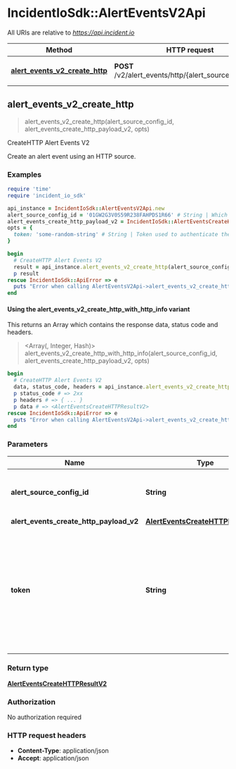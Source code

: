 # IncidentIoSdk::AlertEventsV2Api

All URIs are relative to *https://api.incident.io*

| Method | HTTP request | Description |
| ------ | ------------ | ----------- |
| [**alert_events_v2_create_http**](AlertEventsV2Api.md#alert_events_v2_create_http) | **POST** /v2/alert_events/http/{alert_source_config_id} | CreateHTTP Alert Events V2 |


## alert_events_v2_create_http

> <AlertEventsCreateHTTPResultV2> alert_events_v2_create_http(alert_source_config_id, alert_events_create_http_payload_v2, opts)

CreateHTTP Alert Events V2

Create an alert event using an HTTP source.

### Examples

```ruby
require 'time'
require 'incident_io_sdk'

api_instance = IncidentIoSdk::AlertEventsV2Api.new
alert_source_config_id = '01GW2G3V0S59R238FAHPDS1R66' # String | Which alert source config produced this alert
alert_events_create_http_payload_v2 = IncidentIoSdk::AlertEventsCreateHTTPPayloadV2.new({status: 'firing', title: '*errors.withMessage: PG::Error failed to connect'}) # AlertEventsCreateHTTPPayloadV2 | 
opts = {
  token: 'some-random-string' # String | Token used to authenticate the request, generated when configuring the alert source. Will be consumed via a URL query string parameter
}

begin
  # CreateHTTP Alert Events V2
  result = api_instance.alert_events_v2_create_http(alert_source_config_id, alert_events_create_http_payload_v2, opts)
  p result
rescue IncidentIoSdk::ApiError => e
  puts "Error when calling AlertEventsV2Api->alert_events_v2_create_http: #{e}"
end
```

#### Using the alert_events_v2_create_http_with_http_info variant

This returns an Array which contains the response data, status code and headers.

> <Array(<AlertEventsCreateHTTPResultV2>, Integer, Hash)> alert_events_v2_create_http_with_http_info(alert_source_config_id, alert_events_create_http_payload_v2, opts)

```ruby
begin
  # CreateHTTP Alert Events V2
  data, status_code, headers = api_instance.alert_events_v2_create_http_with_http_info(alert_source_config_id, alert_events_create_http_payload_v2, opts)
  p status_code # => 2xx
  p headers # => { ... }
  p data # => <AlertEventsCreateHTTPResultV2>
rescue IncidentIoSdk::ApiError => e
  puts "Error when calling AlertEventsV2Api->alert_events_v2_create_http_with_http_info: #{e}"
end
```

### Parameters

| Name | Type | Description | Notes |
| ---- | ---- | ----------- | ----- |
| **alert_source_config_id** | **String** | Which alert source config produced this alert |  |
| **alert_events_create_http_payload_v2** | [**AlertEventsCreateHTTPPayloadV2**](AlertEventsCreateHTTPPayloadV2.md) |  |  |
| **token** | **String** | Token used to authenticate the request, generated when configuring the alert source. Will be consumed via a URL query string parameter | [optional] |

### Return type

[**AlertEventsCreateHTTPResultV2**](AlertEventsCreateHTTPResultV2.md)

### Authorization

No authorization required

### HTTP request headers

- **Content-Type**: application/json
- **Accept**: application/json

